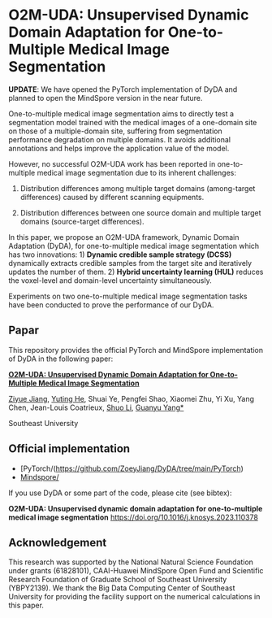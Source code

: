 # O2M-UDA: Unsupervised Dynamic Domain Adaptation for One-to-Multiple Medical Image Segmentation
**UPDATE**: We have opened the PyTorch implementation of DyDA and planned to open the MindSpore version in the near future.

One-to-multiple medical image segmentation aims to directly test a segmentation model
trained with the medical images of a one-domain site on those of a multiple-domain
site, suffering from segmentation performance degradation on multiple domains. It
avoids additional annotations and helps improve the application value of the model.

However, no successful O2M-UDA work has been reported in one-to-multiple medical image segmentation due to its inherent challenges: 

1) Distribution differences among multiple target domains (among-target differences) caused by different scanning equipments.

2) Distribution differences between one source domain and multiple target domains (source-target differences). 

In this paper, we propose an O2M-UDA framework, Dynamic Domain Adaptation (DyDA), for one-to-multiple medical image segmentation which has two innovations: 1) **Dynamic credible sample strategy (DCSS)** dynamically extracts credible samples from the target site and iteratively updates the number of them. 2) **Hybrid uncertainty learning (HUL)** reduces the voxel-level and domain-level uncertainty simultaneously. 

Experiments on two one-to-multiple medical image segmentation tasks have been conducted to prove the performance of our DyDA.

## Papar
This repository provides the official PyTorch and MindSpore implementation of DyDA in the following paper:

[**O2M-UDA: Unsupervised Dynamic Domain Adaptation for One-to-Multiple Medical Image Segmentation**](https://www.sciencedirect.com/science/article/pii/S0950705123001284)

[Ziyue Jiang](https://github.com/ZoeyJiang/DyDA/edit/main/README.md), [Yuting He](http://19951124.academic.site/?lang=en), Shuai Ye, Pengfei Shao, Xiaomei Zhu, Yi Xu, Yang Chen, Jean-Louis Coatrieux, [Shuo Li](http://www.digitalimaginggroup.ca/members/shuo.php), [Guanyu Yang*](https://cse.seu.edu.cn/2019/0103/c23024a257233/page.htm)

Southeast University

## Official implementation
+ [PyTorch/(https://github.com/ZoeyJiang/DyDA/tree/main/PyTorch)
+ [Mindspore/](https://github.com/ZoeyJiang/DyDA/tree/main/MindSpore)

If you use DyDA or some part of the code, please cite (see bibtex):

**O2M-UDA: Unsupervised dynamic domain adaptation for one-to-multiple medical image segmentation** https://doi.org/10.1016/j.knosys.2023.110378

## Acknowledgement
This research was supported by the National Natural Science Foundation under grants (61828101), CAAI-Huawei MindSpore Open Fund and Scientific Research Foundation of Graduate School of Southeast University (YBPY2139). We thank the Big Data Computing Center of Southeast University for providing the facility support on the numerical calculations in this paper. 
